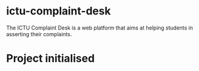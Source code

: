 # ictu-complaint-desk

The ICTU Complaint Desk is a web platform that aims at helping students in asserting their complaints.

# Project initialised
